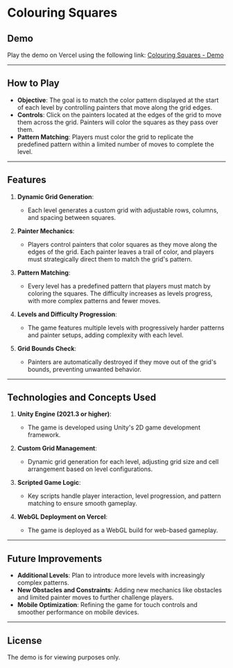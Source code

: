 # Colouring Squares

## Demo

Play the demo on Vercel using the following link: [Colouring Squares - Demo](https://colouring-squares-demo.vercel.app/)

---

## How to Play

- **Objective**: The goal is to match the color pattern displayed at the start of each level by controlling painters that move along the grid edges.
- **Controls**: Click on the painters located at the edges of the grid to move them across the grid. Painters will color the squares as they pass over them.
- **Pattern Matching**: Players must color the grid to replicate the predefined pattern within a limited number of moves to complete the level.

---

## Features

1. **Dynamic Grid Generation**:
   - Each level generates a custom grid with adjustable rows, columns, and spacing between squares.
   
2. **Painter Mechanics**:
   - Players control painters that color squares as they move along the edges of the grid. Each painter leaves a trail of color, and players must strategically direct them to match the grid's pattern.
   
3. **Pattern Matching**:
   - Every level has a predefined pattern that players must match by coloring the squares. The difficulty increases as levels progress, with more complex patterns and fewer moves.

4. **Levels and Difficulty Progression**:
   - The game features multiple levels with progressively harder patterns and painter setups, adding complexity with each level.

5. **Grid Bounds Check**:
   - Painters are automatically destroyed if they move out of the grid's bounds, preventing unwanted behavior.

---

## Technologies and Concepts Used

1. **Unity Engine (2021.3 or higher)**:
   - The game is developed using Unity's 2D game development framework.

2. **Custom Grid Management**:
   - Dynamic grid generation for each level, adjusting grid size and cell arrangement based on level configurations.

3. **Scripted Game Logic**:
   - Key scripts handle player interaction, level progression, and pattern matching to ensure smooth gameplay.

4. **WebGL Deployment on Vercel**:
   - The game is deployed as a WebGL build for web-based gameplay.

---

## Future Improvements

- **Additional Levels**: Plan to introduce more levels with increasingly complex patterns.
- **New Obstacles and Constraints**: Adding new mechanics like obstacles and limited painter moves to further challenge players.
- **Mobile Optimization**: Refining the game for touch controls and smoother performance on mobile devices.

---

## License

The demo is for viewing purposes only.
